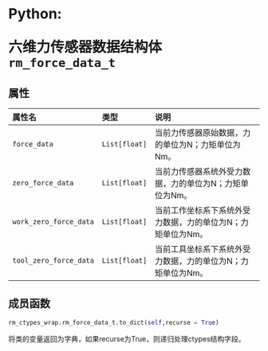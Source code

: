 # <p class="hidden">Python: </p>六维力传感器数据结构体`rm_force_data_t`

## 属性

|属性名|类型|说明|
|:--|:--|:--|
|`force_data`|`List[float]`|当前力传感器原始数据，力的单位为N；力矩单位为Nm。|
|`zero_force_data`|`List[float]`|当前力传感器系统外受力数据，力的单位为N；力矩单位为Nm。|
|`work_zero_force_data`|`List[float]`|当前工作坐标系下系统外受力数据，力的单位为N；力矩单位为Nm。|
|`tool_zero_force_data`|`List[float]`|当前工具坐标系下系统外受力数据，力的单位为N；力矩单位为Nm。|

## 成员函数

```Python
rm_ctypes_wrap.rm_force_data_t.to_dict(self,recurse = True)
```

将类的变量返回为字典，如果recurse为True，则递归处理ctypes结构字段。
